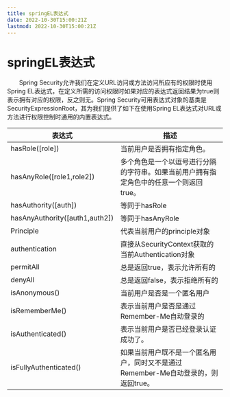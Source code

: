 ```yaml
---
title: springEL表达式
date: 2022-10-30T15:00:21Z
lastmod: 2022-10-30T15:00:21Z
---
```


# springEL表达式

　　Spring Security允许我们在定义URL访问或方法访问所应有的权限时使用Spring EL表达式，在定义所需的访问权限时如果对应的表达式返回结果为true则表示拥有对应的权限，反之则无。Spring Security可用表达式对象的基类是SecurityExpressionRoot，其为我们提供了如下在使用Spring EL表达式对URL或方法进行权限控制时通用的内置表达式。

|**表达式**|**描述**|
| ------------------------------| --------------------------------------------------------------------------------------|
|hasRole([role])|当前用户是否拥有指定角色。|
|hasAnyRole([role1,role2])|多个角色是一个以逗号进行分隔的字符串。如果当前用户拥有指定角色中的任意一个则返回true。|
|hasAuthority([auth])|等同于hasRole|
|hasAnyAuthority([auth1,auth2])|等同于hasAnyRole|
|Principle|代表当前用户的principle对象|
|authentication|直接从SecurityContext获取的当前Authentication对象|
|permitAll|总是返回true，表示允许所有的|
|denyAll|总是返回false，表示拒绝所有的|
|isAnonymous()|当前用户是否是一个匿名用户|
|isRememberMe()|表示当前用户是否是通过Remember-Me自动登录的|
|isAuthenticated()|表示当前用户是否已经登录认证成功了。|
|isFullyAuthenticated()|如果当前用户既不是一个匿名用户，同时又不是通过Remember-Me自动登录的，则返回true。|
